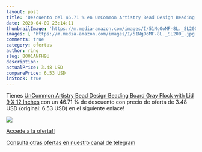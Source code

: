 ```yaml
---
layout: post
title: 'Descuento del 46.71 % en UnCommon Artistry Bead Design Beading Bo'
date: 2020-04-09 23:14:11
thumbnailImage: 'https://m.media-amazon.com/images/I/51NgOoMF-8L._SL200_.jpg'
images: [ 'https://m.media-amazon.com/images/I/51NgOoMF-8L._SL200_.jpg' ]
comments: true
category: ofertas
author: ring
slug: B001ANFH9U
description:
actualPrice: 3.48 USD
comparePrice: 6.53 USD
inStock: true
---
```


Tienes [UnCommon Artistry Bead Design Beading Board Gray Flock with Lid 9 X 12 Inches](https://www.amazon.com/dp/B001ANFH9U/?tag=redken08-20) con un 46.71 % de descuento con precio de oferta de 3.48 USD (original: 6.53 USD) en el siguiente enlace!

[![](https://m.media-amazon.com/images/I/51NgOoMF-8L._SL200_.jpg)](https://www.amazon.com/dp/B001ANFH9U/?tag=redken08-20)

[Accede a la oferta!!](https://www.amazon.com/dp/B001ANFH9U/?tag=redken08-20)

[Consulta otras ofertas en nuestro canal de telegram](https://t.me/s/ofertas25)
